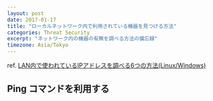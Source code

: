 ```yaml
---
layout: post
date: 2017-01-17
title: "ローカルネットワーク内で利用されている機器を見つける方法"
categories: Threat Security
excerpt: "ネットワーク内の機器の有無を調べる方法の備忘録"
timezone: Asia/Tokyo
---
```


ref. [LAN内で使われているIPアドレスを調べる6つの方法(Linux/Windows)](https://orebibou.com/2015/05/lan%E5%86%85%E3%81%A7%E4%BD%BF%E3%82%8F%E3%82%8C%E3%81%A6%E3%81%84%E3%82%8Bip%E3%82%A2%E3%83%89%E3%83%AC%E3%82%B9%E3%82%92%E8%AA%BF%E3%81%B9%E3%82%8B6%E3%81%A4%E3%81%AE%E6%96%B9%E6%B3%95linuxwindows/)

## Ping コマンドを利用する